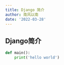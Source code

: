```yaml
---
title: Django 简介
author: 南风以南
date: '2022-03-28'
---
```



## Django简介

```python
def main():
    print('hello world')

```